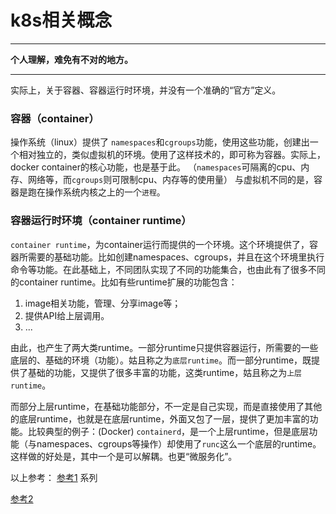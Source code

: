# k8s相关概念 

---
**个人理解，难免有不对的地方。**

------------

实际上，关于容器、容器运行时环境，并没有一个准确的“官方”定义。

### 容器（container）
操作系统（linux）提供了 `namespaces`和`cgroups`功能，使用这些功能，创建出一个相对独立的，类似虚拟机的环境。使用了这样技术的，即可称为容器。实际上，docker container的核心功能，也是基于此。
（`namespaces`可隔离的cpu、内存、网络等，而`cgroups`则可限制cpu、内存等的使用量）
与虚拟机不同的是，容器是跑在操作系统内核之上的一个`进程`。

### 容器运行时环境（container runtime）
`container runtime`，为container运行而提供的一个环境。这个环境提供了，容器所需要的基础功能。比如创建namespaces、cgroups，并且在这个环境里执行命令等功能。在此基础上，不同团队实现了不同的功能集合，也由此有了很多不同的container runtime。比如有些runtime扩展的功能包含：
1. image相关功能，管理、分享image等；
2. 提供API给上层调用。
3. ...

由此，也产生了两大类runtime。一部分runtime只提供容器运行，所需要的一些底层的、基础的环境（功能）。姑且称之为`底层runtime`。而一部分runtime，既提供了基础的功能，又提供了很多丰富的功能，这类runtime，姑且称之为`上层runtime`。

而部分上层runtime，在基础功能部分，不一定是自己实现，而是直接使用了其他的底层runtime，也就是在底层runtime，外面又包了一层，提供了更加丰富的功能。比较典型的例子：(Docker) `containerd`，是一个上层runtime，但是底层功能（与namespaces、cgroups等操作）却使用了`runc`这么一个底层的runtime。这样做的好处是，其中一个是可以解耦。也更“微服务化”。

以上参考：
[参考1](https://www.ianlewis.org/en/container-runtimes-part-1-introduction-container-r) 系列

[参考2](https://jvns.ca/blog/2016/10/10/what-even-is-a-container/)
